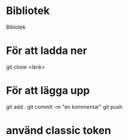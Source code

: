 # Bibliotek
Biblotek

# För att ladda ner
git clone <länk>

# För att lägga upp
git add .
git commit -m "en kommentar"
git push

# använd classic token
